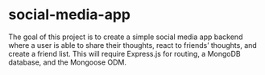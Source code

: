 # social-media-app
The goal of this project is to create a simple social media app backend where a user is able to share their thoughts, react to friends’ thoughts, and create a friend list. This will require Express.js for routing, a MongoDB database, and the Mongoose ODM. 
